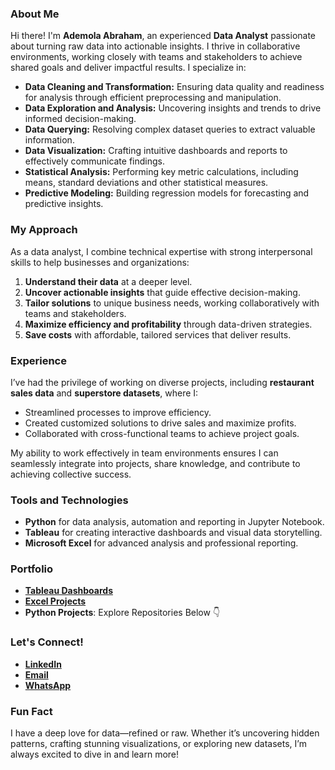 ### About Me

Hi there! I'm **Ademola Abraham**, an experienced **Data Analyst** passionate about turning raw data into actionable insights. I thrive in collaborative environments, working closely with teams and stakeholders to achieve shared goals and deliver impactful results. I specialize in:

- **Data Cleaning and Transformation:** Ensuring data quality and readiness for analysis through efficient preprocessing and manipulation.  
- **Data Exploration and Analysis:** Uncovering insights and trends to drive informed decision-making.  
- **Data Querying:** Resolving complex dataset queries to extract valuable information.  
- **Data Visualization:** Crafting intuitive dashboards and reports to effectively communicate findings.  
- **Statistical Analysis:** Performing key metric calculations, including means, standard deviations and other statistical measures.  
- **Predictive Modeling:** Building regression models for forecasting and predictive insights.  

### My Approach  
As a data analyst, I combine technical expertise with strong interpersonal skills to help businesses and organizations:  
1. **Understand their data** at a deeper level.  
2. **Uncover actionable insights** that guide effective decision-making.  
3. **Tailor solutions** to unique business needs, working collaboratively with teams and stakeholders.  
4. **Maximize efficiency and profitability** through data-driven strategies.  
5. **Save costs** with affordable, tailored services that deliver results.  

### Experience  
I’ve had the privilege of working on diverse projects, including **restaurant sales data** and **superstore datasets**, where I:  
- Streamlined processes to improve efficiency.  
- Created customized solutions to drive sales and maximize profits.  
- Collaborated with cross-functional teams to achieve project goals.  

My ability to work effectively in team environments ensures I can seamlessly integrate into projects, share knowledge, and contribute to achieving collective success.  

### Tools and Technologies  
- **Python** for data analysis, automation and reporting in Jupyter Notebook.  
- **Tableau** for creating interactive dashboards and visual data storytelling.  
- **Microsoft Excel** for advanced analysis and professional reporting.  

### Portfolio  
- [**Tableau Dashboards**](https://public.tableau.com/app/profile/ademola.abraham)  
- [**Excel Projects**](https://github.com/Abramz42/Excel-Data-Analysis-Projects)
- **Python Projects**: Explore Repositories Below 👇

### Let's Connect!  
- [**LinkedIn**](http://www.linkedin.com/in/abraham-ademola-8b2984295)  
- [**Email**](abrahamtheanalyst2004@gmail.com)  
- [**WhatsApp**](https://wa.me/qr/EZGDLE6SMUQID1)  

### Fun Fact  
I have a deep love for data—refined or raw. Whether it’s uncovering hidden patterns, crafting stunning visualizations, or exploring new datasets, I’m always excited to dive in and learn more!  
